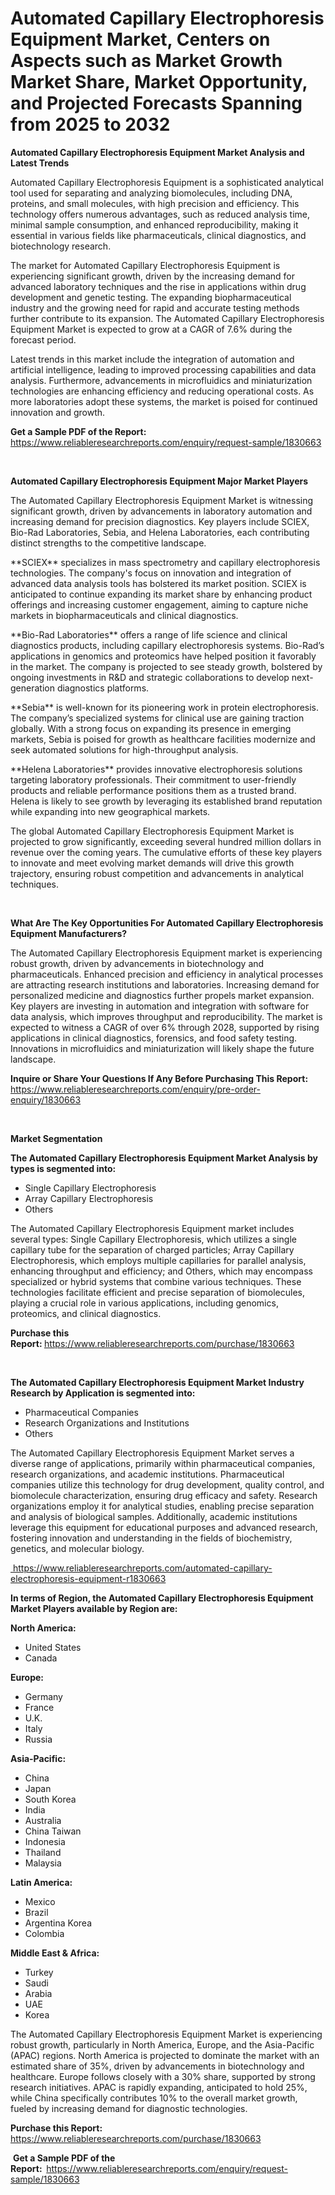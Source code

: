 <p><h1>Automated Capillary Electrophoresis Equipment Market, Centers on Aspects such as Market Growth Market Share, Market Opportunity, and Projected Forecasts Spanning from 2025 to 2032</h1></p><p><strong>Automated Capillary Electrophoresis Equipment Market Analysis and Latest Trends</strong></p>
<p><p>Automated Capillary Electrophoresis Equipment is a sophisticated analytical tool used for separating and analyzing biomolecules, including DNA, proteins, and small molecules, with high precision and efficiency. This technology offers numerous advantages, such as reduced analysis time, minimal sample consumption, and enhanced reproducibility, making it essential in various fields like pharmaceuticals, clinical diagnostics, and biotechnology research.</p><p>The market for Automated Capillary Electrophoresis Equipment is experiencing significant growth, driven by the increasing demand for advanced laboratory techniques and the rise in applications within drug development and genetic testing. The expanding biopharmaceutical industry and the growing need for rapid and accurate testing methods further contribute to its expansion. The Automated Capillary Electrophoresis Equipment Market is expected to grow at a CAGR of 7.6% during the forecast period.</p><p>Latest trends in this market include the integration of automation and artificial intelligence, leading to improved processing capabilities and data analysis. Furthermore, advancements in microfluidics and miniaturization technologies are enhancing efficiency and reducing operational costs. As more laboratories adopt these systems, the market is poised for continued innovation and growth.</p></p>
<p><strong>Get a Sample PDF of the Report:&nbsp;</strong> <a href="https://www.reliableresearchreports.com/enquiry/request-sample/1830663?utm_campaign=7&utm_medium=2&utm_source=Github&utm_content=ia&utm_term=14042025&utm_id=automated-capillary-electrophoresis-equipment">https://www.reliableresearchreports.com/enquiry/request-sample/1830663</a></p>
<p>&nbsp;</p>
<p><strong>Automated Capillary Electrophoresis Equipment Major Market Players</strong></p>
<p><p>The Automated Capillary Electrophoresis Equipment Market is witnessing significant growth, driven by advancements in laboratory automation and increasing demand for precision diagnostics. Key players include SCIEX, Bio-Rad Laboratories, Sebia, and Helena Laboratories, each contributing distinct strengths to the competitive landscape.</p><p>**SCIEX** specializes in mass spectrometry and capillary electrophoresis technologies. The company's focus on innovation and integration of advanced data analysis tools has bolstered its market position. SCIEX is anticipated to continue expanding its market share by enhancing product offerings and increasing customer engagement, aiming to capture niche markets in biopharmaceuticals and clinical diagnostics.</p><p>**Bio-Rad Laboratories** offers a range of life science and clinical diagnostics products, including capillary electrophoresis systems. Bio-Rad’s applications in genomics and proteomics have helped position it favorably in the market. The company is projected to see steady growth, bolstered by ongoing investments in R&D and strategic collaborations to develop next-generation diagnostics platforms.</p><p>**Sebia** is well-known for its pioneering work in protein electrophoresis. The company’s specialized systems for clinical use are gaining traction globally. With a strong focus on expanding its presence in emerging markets, Sebia is poised for growth as healthcare facilities modernize and seek automated solutions for high-throughput analysis.</p><p>**Helena Laboratories** provides innovative electrophoresis solutions targeting laboratory professionals. Their commitment to user-friendly products and reliable performance positions them as a trusted brand. Helena is likely to see growth by leveraging its established brand reputation while expanding into new geographical markets.</p><p>The global Automated Capillary Electrophoresis Equipment Market is projected to grow significantly, exceeding several hundred million dollars in revenue over the coming years. The cumulative efforts of these key players to innovate and meet evolving market demands will drive this growth trajectory, ensuring robust competition and advancements in analytical techniques.</p></p>
<p>&nbsp;</p>
<p><strong>What Are The Key Opportunities For Automated Capillary Electrophoresis Equipment Manufacturers?</strong></p>
<p><p>The Automated Capillary Electrophoresis Equipment market is experiencing robust growth, driven by advancements in biotechnology and pharmaceuticals. Enhanced precision and efficiency in analytical processes are attracting research institutions and laboratories. Increasing demand for personalized medicine and diagnostics further propels market expansion. Key players are investing in automation and integration with software for data analysis, which improves throughput and reproducibility. The market is expected to witness a CAGR of over 6% through 2028, supported by rising applications in clinical diagnostics, forensics, and food safety testing. Innovations in microfluidics and miniaturization will likely shape the future landscape.</p></p>
<p><strong>Inquire or Share Your Questions If Any Before Purchasing This Report:</strong> <a href="https://www.reliableresearchreports.com/enquiry/pre-order-enquiry/1830663?utm_campaign=7&utm_medium=2&utm_source=Github&utm_content=ia&utm_term=14042025&utm_id=automated-capillary-electrophoresis-equipment">https://www.reliableresearchreports.com/enquiry/pre-order-enquiry/1830663</a></p>
<p>&nbsp;</p>
<p><strong>Market Segmentation</strong></p>
<p><strong>The Automated Capillary Electrophoresis Equipment Market Analysis by types is segmented into:</strong></p>
<p><ul><li>Single Capillary Electrophoresis</li><li>Array Capillary Electrophoresis</li><li>Others</li></ul></p>
<p><p>The Automated Capillary Electrophoresis Equipment market includes several types: Single Capillary Electrophoresis, which utilizes a single capillary tube for the separation of charged particles; Array Capillary Electrophoresis, which employs multiple capillaries for parallel analysis, enhancing throughput and efficiency; and Others, which may encompass specialized or hybrid systems that combine various techniques. These technologies facilitate efficient and precise separation of biomolecules, playing a crucial role in various applications, including genomics, proteomics, and clinical diagnostics.</p></p>
<p><strong>Purchase this Report:&nbsp;</strong><a href="https://www.reliableresearchreports.com/purchase/1830663?utm_campaign=7&utm_medium=2&utm_source=Github&utm_content=ia&utm_term=14042025&utm_id=automated-capillary-electrophoresis-equipment">https://www.reliableresearchreports.com/purchase/1830663</a></p>
<p>&nbsp;</p>
<p><strong>The Automated Capillary Electrophoresis Equipment Market Industry Research by Application is segmented into:</strong></p>
<p><ul><li>Pharmaceutical Companies</li><li>Research Organizations and Institutions</li><li>Others</li></ul></p>
<p><p>The Automated Capillary Electrophoresis Equipment Market serves a diverse range of applications, primarily within pharmaceutical companies, research organizations, and academic institutions. Pharmaceutical companies utilize this technology for drug development, quality control, and biomolecule characterization, ensuring drug efficacy and safety. Research organizations employ it for analytical studies, enabling precise separation and analysis of biological samples. Additionally, academic institutions leverage this equipment for educational purposes and advanced research, fostering innovation and understanding in the fields of biochemistry, genetics, and molecular biology.</p></p>
<p><a href="https://www.reliableresearchreports.com/automated-capillary-electrophoresis-equipment-r1830663?utm_campaign=7&utm_medium=2&utm_source=Github&utm_content=ia&utm_term=14042025&utm_id=automated-capillary-electrophoresis-equipment">&nbsp;https://www.reliableresearchreports.com/automated-capillary-electrophoresis-equipment-r1830663</a></p>
<p><strong>In terms of Region, the Automated Capillary Electrophoresis Equipment Market Players available by Region are:</strong></p>
<p>
    <p> <strong> North America: </strong>
        <ul>
            <li>United States</li>
            <li>Canada</li>
        </ul>
        </p> 
    <p> <strong> Europe: </strong>
        <ul>
            <li>Germany</li>
            <li>France</li>
            <li>U.K.</li>
            <li>Italy</li>
            <li>Russia</li>
        </ul>
        </p> 
    <p> <strong> Asia-Pacific: </strong>
        <ul>
            <li>China</li>
            <li>Japan</li>
            <li>South Korea</li>
            <li>India</li>
            <li>Australia</li>
            <li>China Taiwan</li>
            <li>Indonesia</li>
            <li>Thailand</li>
            <li>Malaysia</li>
        </ul>
        </p> 
    <p> <strong> Latin America: </strong>
        <ul>
            <li>Mexico</li>
            <li>Brazil</li>
            <li>Argentina Korea</li>
            <li>Colombia</li>
        </ul>
        </p> 
    <p> <strong> Middle East & Africa: </strong>
        <ul>
            <li>Turkey</li>
            <li>Saudi</li>
            <li>Arabia</li>
            <li>UAE</li>
            <li>Korea</li>
        </ul>
    </p>
    </p>
<p><p>The Automated Capillary Electrophoresis Equipment Market is experiencing robust growth, particularly in North America, Europe, and the Asia-Pacific (APAC) regions. North America is projected to dominate the market with an estimated share of 35%, driven by advancements in biotechnology and healthcare. Europe follows closely with a 30% share, supported by strong research initiatives. APAC is rapidly expanding, anticipated to hold 25%, while China specifically contributes 10% to the overall market growth, fueled by increasing demand for diagnostic technologies.</p></p>
<p><strong>Purchase this Report: </strong><a href="https://www.reliableresearchreports.com/purchase/1830663?utm_campaign=7&utm_medium=2&utm_source=Github&utm_content=ia&utm_term=14042025&utm_id=automated-capillary-electrophoresis-equipment">https://www.reliableresearchreports.com/purchase/1830663</a></p>
<p>&nbsp;<strong>Get a Sample PDF of the Report:&nbsp;&nbsp;</strong><a href="https://www.reliableresearchreports.com/enquiry/request-sample/1830663?utm_campaign=7&utm_medium=2&utm_source=Github&utm_content=ia&utm_term=14042025&utm_id=automated-capillary-electrophoresis-equipment">https://www.reliableresearchreports.com/enquiry/request-sample/1830663</a></p>
<p><strong></strong></p>
<p><p></p><p></p><p></p></p>